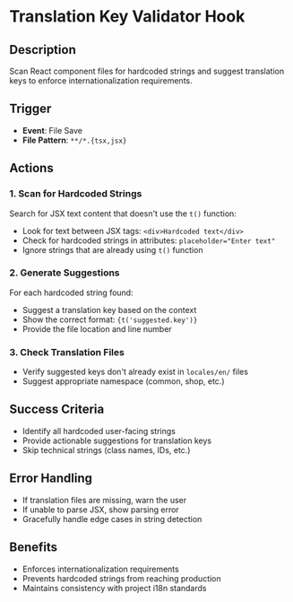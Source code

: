 # Translation Key Validator Hook

## Description
Scan React component files for hardcoded strings and suggest translation keys to enforce internationalization requirements.

## Trigger
- **Event**: File Save
- **File Pattern**: `**/*.{tsx,jsx}`

## Actions

### 1. Scan for Hardcoded Strings
Search for JSX text content that doesn't use the `t()` function:
- Look for text between JSX tags: `<div>Hardcoded text</div>`
- Check for hardcoded strings in attributes: `placeholder="Enter text"`
- Ignore strings that are already using `t()` function

### 2. Generate Suggestions
For each hardcoded string found:
- Suggest a translation key based on the context
- Show the correct format: `{t('suggested.key')}`
- Provide the file location and line number

### 3. Check Translation Files
- Verify suggested keys don't already exist in `locales/en/` files
- Suggest appropriate namespace (common, shop, etc.)

## Success Criteria
- Identify all hardcoded user-facing strings
- Provide actionable suggestions for translation keys
- Skip technical strings (class names, IDs, etc.)

## Error Handling
- If translation files are missing, warn the user
- If unable to parse JSX, show parsing error
- Gracefully handle edge cases in string detection

## Benefits
- Enforces internationalization requirements
- Prevents hardcoded strings from reaching production
- Maintains consistency with project i18n standards